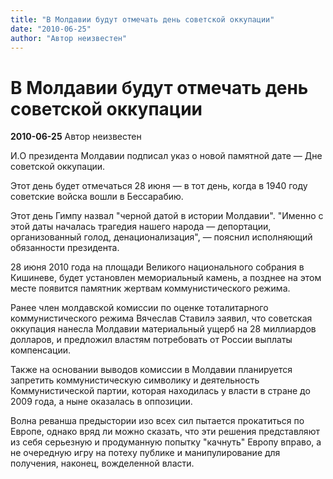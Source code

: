 ```yaml
---
title: "В Молдавии будут отмечать день советской оккупации"
date: "2010-06-25"
author: "Автор неизвестен"
---
```


# В Молдавии будут отмечать день советской оккупации

**2010-06-25** Автор неизвестен

И.O президента Молдавии подписал указ о новой памятной дате — Дне советской оккупации.

Этот день будет отмечаться 28 июня — в тот день, когда в 1940 году советские войска вошли в Бессарабию.

Этот день Гимпу назвал "черной датой в истории Молдавии". "Именно с этой даты началась трагедия нашего народа — депортации, организованный голод, денационализация", — пояснил исполняющий обязанности президента.

28 июня 2010 года на площади Великого национального собрания в Кишиневе, будет установлен мемориальный камень, а позднее на этом месте появится памятник жертвам коммунистического режима.

Ранее член молдавской комиссии по оценке тоталитарного коммунистического режима Вячеслав Ставилэ заявил, что советская оккупация нанесла Молдавии материальный ущерб на 28 миллиардов долларов, и предложил властям потребовать от России выплаты компенсации.

Также на основании выводов комиссии в Молдавии планируется запретить коммунистическую символику и деятельность Коммунистической партии, которая находилась у власти в стране до 2009 года, а ныне оказалась в оппозиции.

Волна реванша предыстории изо всех сил пытается прокатиться по Европе, однако вряд ли можно сказать, что эти решения представляют из себя серьезную и продуманную попытку "качнуть" Европу вправо, а не очередную игру на потеху публике и манипулирование для получения, наконец, вожделенной власти.